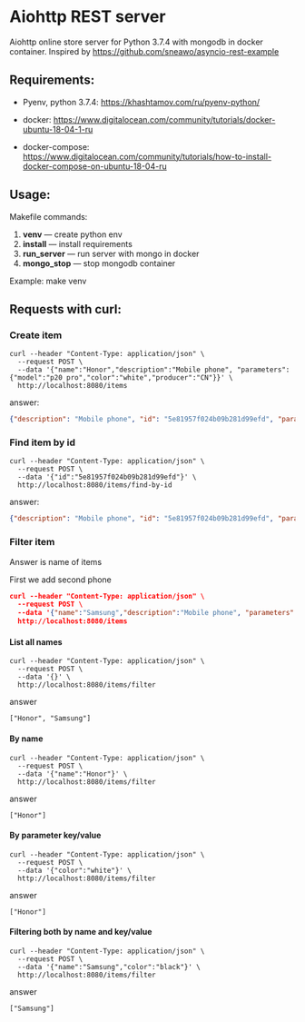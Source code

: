 # Aiohttp REST server

Aiohttp online store server for Python 3.7.4 with mongodb in docker container. Inspired by https://github.com/sneawo/asyncio-rest-example

## Requirements:

-  Pyenv, python 3.7.4: https://khashtamov.com/ru/pyenv-python/

- docker: https://www.digitalocean.com/community/tutorials/docker-ubuntu-18-04-1-ru

- docker-compose: https://www.digitalocean.com/community/tutorials/how-to-install-docker-compose-on-ubuntu-18-04-ru


## Usage:

Makefile commands:

1. **venv** — create python env
2. **install** — install requirements
3. **run_server** — run server with  mongo in docker
4. **mongo_stop** — stop mongodb container

Example: make venv

## Requests with curl:

### Create item

```shell
curl --header "Content-Type: application/json" \
  --request POST \
  --data '{"name":"Honor","description":"Mobile phone", "parameters":{"model":"p20 pro","color":"white","producer":"CN"}}' \
  http://localhost:8080/items
```

answer:

```json
{"description": "Mobile phone", "id": "5e81957f024b09b281d99efd", "parameters": {"model": "p20 pro", "color": "white", "producer": "CN"}, "name": "Honor"}
```

### Find item by id

```shell
curl --header "Content-Type: application/json" \
  --request POST \
  --data '{"id":"5e81957f024b09b281d99efd"}' \
  http://localhost:8080/items/find-by-id
```

answer:

```json
{"description": "Mobile phone", "id": "5e81957f024b09b281d99efd", "parameters": {"model": "p20 pro", "color": "white", "producer": "CN"}, "name": "Honor"}
```

### Filter item 

Answer is name of items

First we add second phone

```json
curl --header "Content-Type: application/json" \
  --request POST \
  --data '{"name":"Samsung","description":"Mobile phone", "parameters":{"model":"galaxy s20","color":"black","producer":"KR"}}' \
  http://localhost:8080/items
```

#### List all names

```shell
curl --header "Content-Type: application/json" \
  --request POST \
  --data '{}' \
  http://localhost:8080/items/filter
```

answer

```
["Honor", "Samsung"]
```

#### By name

```shell
curl --header "Content-Type: application/json" \
  --request POST \
  --data '{"name":"Honor"}' \
  http://localhost:8080/items/filter
```

answer

```
["Honor"]
```

#### By parameter key/value

```shell
curl --header "Content-Type: application/json" \
  --request POST \
  --data '{"color":"white"}' \
  http://localhost:8080/items/filter
```

answer

```
["Honor"]
```

#### Filtering both by name and key/value

```shell
curl --header "Content-Type: application/json" \
  --request POST \
  --data '{"name":"Samsung","color":"black"}' \
  http://localhost:8080/items/filter
```

answer

```
["Samsung"]
```
